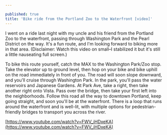 ```yaml
---

published: true
title: 'Bike ride from the Portland Zoo to the Waterfront [video]'
---
```

I went on a ride last night with my uncle and his friend from the Portland Zoo to the waterfront, passing through Washington Park and the Pearl District on the way. It's a fun route, and I'm looking forward to biking more in that area. (Disclaimer: Watch this video on small–I stabilized it but it's still a little nauseating full screen.)

To bike this route yourself, catch the MAX to the Washington Park/Zoo stop. Take the elevator up to ground level, then hop on your bike and bike uphill on the road immediately in front of you. The road will soon slope downward, and you'll cruise through Washington Park. In the park, you'll pass the water reservoirs and Japanese Gardens. At Park Ave, take a right, then take another right onto Vista. Pass over the bridge, then take your first left into the neighborhoods. Follow this road all the way to downtown Portland, keep going straight, and soon you'll be at the waterfront. There is a loop that runs around the waterfront and is well-lit, with multiple options for pedestrian-friendly bridges to transport you across the river.

[https://www.youtube.com/watch?v=FWV_iHDxeKA](https://www.youtube.com/watch?v=FWV_iHDxeKA)
